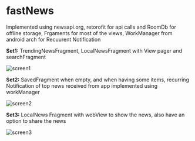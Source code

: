 # fastNews

Implemented using newsapi.org, retorofit for api calls and RoomDb for offline storage, Frgaments for most of the views,
WorkManager from android arch for Recuurent Notification

**Set1:** TrendingNewsFragment, LocalNewsFragment with View pager and searchFragment

![screen1](https://user-images.githubusercontent.com/20511163/63115565-0d9eaf80-bfb5-11e9-909e-80eae8475311.png)

**Set2:** SavedFragment when empty, and when having some items, recurring Notification of top news 
      received  from app implemented using workManager
      
![screen2](https://user-images.githubusercontent.com/20511163/63115569-10010980-bfb5-11e9-9486-29d69a1f168a.png)

**Set3:** LocalNews Fragment with webView to show the news, also have an option to share the news

![screen3](https://user-images.githubusercontent.com/20511163/63115573-11cacd00-bfb5-11e9-8ce1-04d6e622faab.png)
